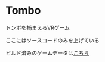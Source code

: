 # Tombo
トンボを捕まえるVRゲーム

ここにはソースコードのみを上げている

ビルド済みのゲームデータは[こちら](https://www.dropbox.com/s/xojkcih9s9dofrh/DragonflyCatcher.zip?dl=0)
